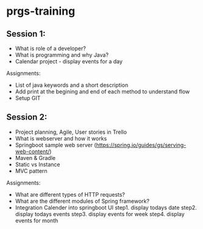 # prgs-training

## Session 1: 
  - What is role of a developer?
  - What is programming and why Java?
  - Calendar project - display events for a day
  
Assignments: 
  - List of java keywords and a short description
  - Add print at the begining and end of each method to understand flow
  - Setup GIT
  
## Session 2:
  - Project planning, Agile, User stories in Trello
  - What is webserver and how it works
  - Springboot sample web server (https://spring.io/guides/gs/serving-web-content/)
  - Maven & Gradle
  - Static vs Instance 
  - MVC pattern
  
Assignments:
  - What are different types of HTTP requests?
  - What are the different modules of Spring framework?
  - Integration Calender into springboot UI
    step1. display todays date
    step2. display todays events
    step3. display events for week
    step4. display events for month


